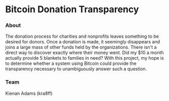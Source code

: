 # Bitcoin Donation Transparency

### About
The donation process for charities and nonprofits leaves something to be desired for donors. Once a donation is made, it seemingly disappears and joins a large mass of other funds held by the organizations. There isn't a direct way to discover exactly where their money went. Did my $10 a month actually provide 5 blankets to families in need? With this project, my hope is to determine whether a system using Bitcoin could provide the transparency necessary to unambiguously answer such a question.

### Team
Kienan Adams (kra8ff)
